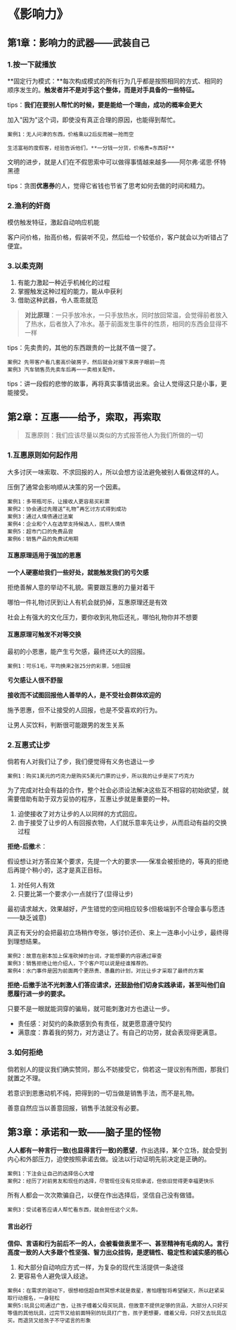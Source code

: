 # 《影响力》

## 第1章：影响力的武器——武装自己

### 1.按一下就播放

**固定行为模式：**每次构成模式的所有行为几乎都是按照相同的方式、相同的顺序发生的。**触发者并不是对手这个整体，而是对手具备的一些特征。**

tips：**我们在要别人帮忙的时候，要是能给一个理由，成功的概率会更大**

加入"因为"这个词，即使没有真正合理的原因，也能得到帮忙。

```
案例1：无人问津的东西，价格乘以2后反而被一抢而空

生活富裕的度假客，经验告诉他们，**一分钱一分货，价格贵=东西好**
```

文明的进步，就是人们在不假思索中可以做得事情越来越多——阿尔弗·诺思·怀特黑德

tips：贪图**优惠券**的人，觉得它省钱也节省了思考如何去做的时间和精力。

### 2.渔利的奸商

模仿触发特征，激起自动响应机能

客户问价格，抬高价格，假装听不见，然后给一个较低价，客户就会以为听错占了便宜。

### 3.以柔克刚

1. 有能力激起一种近乎机械化的过程
2. 掌握触发这种过程的能力，能从中获利
3. 借助这种武器，令人乖乖就范

> **对比原理**：一只手放冷水，一只手放热水，同时放回常温，会觉得前者放入了热水，后者放入了冷水。基于前面发生事件的性质，相同的东西会显得不一样

tips：先卖贵的，其他的东西跟贵的一比就不值一提了。

```
案例2 先带客户看几套高价破房子，然后就会对接下来房子眼前一亮
案例3 汽车销售员先卖车后再一一卖相关配件。
```

tips：讲一段假的悲惨的故事，再将真实事情说出来。会让人觉得这只是小事，更能接受。

## 第2章：互惠——给予，索取，再索取

> 互惠原则：我们应该尽量以类似的方式报答他人为我们所做的一切

### 1.互惠原则如何起作用

大多讨厌一味索取、不求回报的人，所以会想方设法避免被别人看做这样的人。

压倒了通常会影响顺从决策的另一个因素。

```
案例1：多带瓶可乐，让接收人更容易买彩票
案例2：协会通过先赠送“礼物”再乞讨方式得到成功
案例3：通过人情债通过法案
案例4：企业和个人在选举支持候选人，囤积人情债
案例5：超市门口的免费品尝
案例6：销售产品的免费试用期
```

#### 互惠原理适用于强加的恩惠

**一个人硬塞给我们一些好处，就能触发我们的亏欠感**

拒绝善解人意的举动不礼貌。需要跟互惠的力量对着干

哪怕一件礼物讨厌到让人有机会就扔掉，互惠原理还是有效

社会上有强大的文化压力，要你收到礼物后还礼，哪怕礼物你并不想要

#### 互惠原理可触发不对等交换

最初的小恩惠，能产生亏欠感，最终还以大的回报。

``` 
案例1：可乐1毛，平均换来2张25分的彩票，5倍回报
```

**亏欠感让人很不舒服**

**接收而不试图回报他人善举的人，是不受社会群体欢迎的**

施予恩惠，但不让接受的人回报，也是不受喜欢的行为。

让男人买饮料，判断很可能跟男的发生关系

### 2.互惠式让步

倘若有人对我们让了步，我们便觉得有义务也退让一步

```
案例1：购买1美元的巧克力是购买5美元门票的让步，所以我的让步是买了巧克力
```

为了完成对社会有益的合作，整个社会必须设法解决这些互不相容的初始欲望，就需要借助有助于双方妥协的程序，互惠让步就是重要的一种。

1. 迫使接收了对方让步的人以同样的方式回应。
2. 由于接受了让步的人有回报衣物，人们就乐意率先让步，从而启动有益的交换过程

**拒绝-后撤**术：

假设想让对方答应某个要求，先提一个大的要求——保准会被拒绝的，等真的拒绝后再提个稍小的，这才是真正目标。

1. 对任何人有效
2. 只要比第一个要求小一点就行了(显得让步)

最初请求越大，效果越好，产生错觉的空间相应较多(但极端到不合理会事与愿违——缺乏诚意)

真正有天分的会把最初立场稍作夸张，够讨价还价、来上一连串小小让步，最终得到理想结果。

```
案例2：故意在剧本加上保准砍掉的台词，才能想要的内容通过审查
案例3：销售拒绝让他介绍人，下个客户可以说是经谁推荐的。
案例4：水门事件是因为前面两个更昂贵、愚蠢的计划，对比让步才采取了最终的方案
```

**拒绝-后撤手法不光刺激人们答应请求，还鼓励他们切身实践承诺，甚至叫他们自愿履行进一步的要求。**

只要不是一眼就能洞穿的骗局，就可能刺激对方也退让一步。

* 责任感：对契约的条款感到负有责任，就更愿意遵守契约
* 满意度：靠着我的努力，对方退让了。有自己的功劳，就会表现得更满意。

### 3.如何拒绝

倘若别人的提议我们确实赞同，那么不妨接受它，倘若这一提议别有所图，那我们就置之不理。

若意识到恩惠动机不纯，把得到的一切当做是销售手法，而不是礼物。

善意自然应当以善意回报，销售手法就没有必要。

## 第3章：承诺和一致——脑子里的怪物

**人人都有一种言行一致(也显得言行一致)的愿望**，作出选择，某个立场，就会受到内心和外部压力，迫使按照承诺去做。设法以行动证明先前决定是正确的。

```
案例1：下注会让自己的选择信心大增
案例2：经历了对前男友和现任的选择，尽管现任没有兑现承诺，但依旧觉得更幸福更快乐
```

所有人都会一次次欺骗自己，以便在作出选择后，坚信自己没有做错。

```
案例3：受试者答应请人帮忙看东西，就会担任这个义务。
```

#### 言出必行

**信仰、言语和行为前后不一的人，会被看做表里不一、甚至精神有毛病的人。言行高度一致的人大多跟个性坚强、智力出众挂钩，是逻辑性、稳定性和诚实感的核心**

1. 和大部分自动响应方式一样，为复杂的现代生活提供一条途径
2. 更容易令人避免误入歧途。

```
案例4：在需求的驱动下，很想相信超自然冥想术就是救星，害怕理智将希望破灭，所以赶紧采取行动报名，一身轻松
案例5:玩具公司通过广告，让孩子缠着父母买玩具，但故意不提供足够的货品，大部分人只好买等值的其他玩具，过完节又给前面特别的玩具打广告，孩子更想要，缠着父母，只好又去玩具店买。而退货又给孩子不守诺言的形象
```


